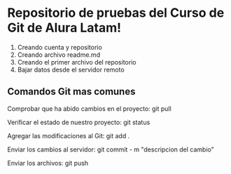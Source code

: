 <h1>Repositorio de pruebas del Curso de Git de Alura Latam!</h1>

<ol>
  <li>Creando cuenta y repositorio</li>
  <li>Creando archivo readme.md</li>
  <li>Creando el primer archivo del repositorio</li>
  <li>Bajar datos desde el servidor remoto</li>
</ol>

<h2>Comandos Git mas comunes</h2>
<p>Comprobar que ha abido cambios en el proyecto: git pull</p>
<p>Verificar el estado de nuestro proyecto: git status</p>
<p>Agregar las modificaciones al Git: git add . </p>
<p>Enviar los cambios al servidor: git commit - m "descripcion del cambio"</p>
<p>Enviar los archivos: git push</p>
